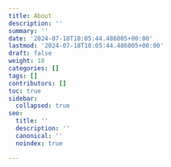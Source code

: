 ```yaml
---
title: About
description: ''
summary: ''
date: '2024-07-18T10:05:44.486005+00:00'
lastmod: '2024-07-18T10:05:44.486005+00:00'
draft: false
weight: 10
categories: []
tags: []
contributors: []
toc: true
sidebar:
  collapsed: true
seo:
  title: ''
  description: ''
  canonical: ''
  noindex: true

---
```

